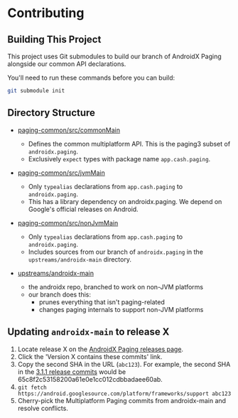 # Contributing

## Building This Project

This project uses Git submodules to build our branch of AndroidX Paging alongside our common API declarations.

You'll need to run these commands before you can build:

```bash
git submodule init
```

## Directory Structure

- [paging-common/src/commonMain](paging-common/src/commonMain)
  - Defines the common multiplatform API.
    This is the paging3 subset of `androidx.paging`.
  - Exclusively `expect` types with package name `app.cash.paging`.

- [paging-common/src/jvmMain](paging-common/src/jvmMain)
  - Only `typealias` declarations from `app.cash.paging` to `androidx.paging`.
  - This has a library dependency on androidx.paging.
    We depend on Google's official releases on Android.

- [paging-common/src/nonJvmMain](paging-common/src/nonJvmMain)
  - Only `typealias` declarations from `app.cash.paging` to `androidx.paging`.
  - Includes sources from our branch of `androidx.paging` in the `upstreams/androidx-main` directory.

- [upstreams/androidx-main](upstreams/androidx-main)
  - the androidx repo, branched to work on non-JVM platforms
  - our branch does this:
    - prunes everything that isn't paging-related
    - changes paging internals to support non-JVM platforms

## Updating `androidx-main` to release X

1. Locate release X on the [AndroidX Paging releases page](https://developer.android.com/jetpack/androidx/releases/paging).
2. Click the 'Version X contains these commits' link.
3. Copy the second SHA in the URL (`abc123`).
   For example, the second SHA in the [3.1.1 release commits](https://android.googlesource.com/platform/frameworks/support/+log/04b73e954d139340d0ac8b00cdcef55b103ba393..65c8f2c53158200a61e0e1cc012cdbbadaee60ab/paging) would be 65c8f2c53158200a61e0e1cc012cdbbadaee60ab.
4. `git fetch https://android.googlesource.com/platform/frameworks/support abc123`
5. Cherry-pick the Multiplatform Paging commits from androidx-main and resolve conflicts.
